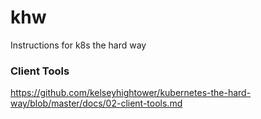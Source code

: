 # khw
Instructions for k8s the hard way

### Client Tools

https://github.com/kelseyhightower/kubernetes-the-hard-way/blob/master/docs/02-client-tools.md

